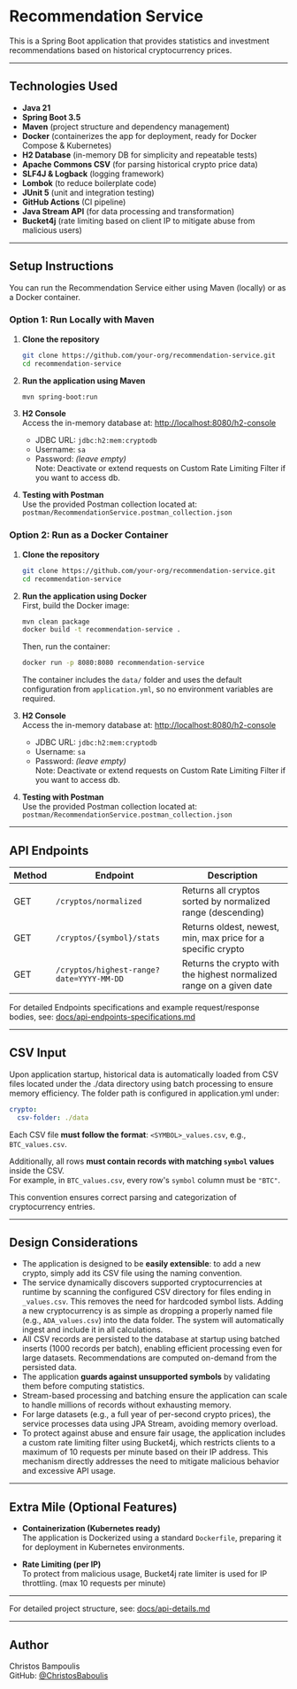 # Recommendation Service

This is a Spring Boot application that provides statistics and investment recommendations based on historical cryptocurrency prices.

---

## Technologies Used

- **Java 21**
- **Spring Boot 3.5**
- **Maven** (project structure and dependency management)
- **Docker** (containerizes the app for deployment, ready for Docker Compose & Kubernetes)
- **H2 Database** (in-memory DB for simplicity and repeatable tests)
- **Apache Commons CSV** (for parsing historical crypto price data)
- **SLF4J & Logback** (logging framework)
- **Lombok** (to reduce boilerplate code)
- **JUnit 5** (unit and integration testing)
- **GitHub Actions** (CI pipeline)
- **Java Stream API** (for data processing and transformation)
- **Bucket4j** (rate limiting based on client IP to mitigate abuse from malicious users)


---

## Setup Instructions

You can run the Recommendation Service either using Maven (locally) or as a Docker container.

### Option 1: Run Locally with Maven

1. **Clone the repository**
   ```bash
   git clone https://github.com/your-org/recommendation-service.git
   cd recommendation-service
   ```

2. **Run the application using Maven**
   ```bash
   mvn spring-boot:run
   ```

3. **H2 Console**  
   Access the in-memory database at: [http://localhost:8080/h2-console](http://localhost:8080/h2-console)
    - JDBC URL: `jdbc:h2:mem:cryptodb`
    - Username: `sa`
    - Password: *(leave empty)*  
   Note: Deactivate or extend requests on Custom Rate Limiting Filter if you want to access db.


4. **Testing with Postman**  
   Use the provided Postman collection located at:  
   `postman/RecommendationService.postman_collection.json`

### Option 2: Run as a Docker Container

1. **Clone the repository**
   ```bash
   git clone https://github.com/your-org/recommendation-service.git
   cd recommendation-service
   ```
   
2. **Run the application using Docker**  
   First, build the Docker image:
   ```bash
   mvn clean package
   docker build -t recommendation-service .
   ```

   Then, run the container:
   ```bash
   docker run -p 8080:8080 recommendation-service
   ```
   The container includes the `data/` folder and uses the default configuration from `application.yml`, so no environment variables are required.


3. **H2 Console**  
    Access the in-memory database at: [http://localhost:8080/h2-console](http://localhost:8080/h2-console)
    - JDBC URL: `jdbc:h2:mem:cryptodb`
    - Username: `sa`
    - Password: *(leave empty)*  
      Note: Deactivate or extend requests on Custom Rate Limiting Filter if you want to access db.


4. **Testing with Postman**  
   Use the provided Postman collection located at:  
   `postman/RecommendationService.postman_collection.json`

---

## API Endpoints

| Method | Endpoint | Description |
|--------|----------|-------------|
| GET    | `/cryptos/normalized` | Returns all cryptos sorted by normalized range (descending) |
| GET    | `/cryptos/{symbol}/stats` | Returns oldest, newest, min, max price for a specific crypto |
| GET    | `/cryptos/highest-range?date=YYYY-MM-DD` | Returns the crypto with the highest normalized range on a given date |

For detailed Endpoints specifications and example request/response bodies, see: [docs/api-endpoints-specifications.md](docs/api-endpoints-specifications.md)

---

## CSV Input

Upon application startup, historical data is automatically loaded from CSV files located under the ./data directory using batch processing to ensure memory efficiency.
The folder path is configured in application.yml under:

```yaml
crypto:
  csv-folder: ./data
```

Each CSV file **must follow the format**: `<SYMBOL>_values.csv`, e.g., `BTC_values.csv`.

Additionally, all rows **must contain records with matching `symbol` values** inside the CSV.  
For example, in `BTC_values.csv`, every row's `symbol` column must be `"BTC"`.

This convention ensures correct parsing and categorization of cryptocurrency entries.

---

## Design Considerations

- The application is designed to be **easily extensible**: to add a new crypto, simply add its CSV file using the naming convention.
- The service dynamically discovers supported cryptocurrencies at runtime by scanning the configured CSV directory for files ending in `_values.csv`. This removes the need for hardcoded symbol lists. Adding a new cryptocurrency is as simple as dropping a properly named file (e.g., `ADA_values.csv`) into the data folder. The system will automatically ingest and include it in all calculations.
- All CSV records are persisted to the database at startup using batched inserts (1000 records per batch), enabling efficient processing even for large datasets.
  Recommendations are computed on-demand from the persisted data.
- The application **guards against unsupported symbols** by validating them before computing statistics.
- Stream-based processing and batching ensure the application can scale to handle millions of records without exhausting memory.
- For large datasets (e.g., a full year of per-second crypto prices), the service processes data using JPA Stream, avoiding memory overload.
- To protect against abuse and ensure fair usage, the application includes a custom rate limiting filter using Bucket4j, which restricts clients to a maximum of 10 requests per minute based on their IP address. This mechanism directly addresses the need to mitigate malicious behavior and excessive API usage.

---

## Extra Mile (Optional Features)

- **Containerization (Kubernetes ready)**  
  The application is Dockerized using a standard `Dockerfile`, preparing it for deployment in Kubernetes environments.

- **Rate Limiting (per IP)**  
  To protect from malicious usage, Bucket4j rate limiter is used for IP throttling. (max 10 requests per minute)

---

For detailed project structure, see: [docs/api-details.md](docs/api-details.md)

---

Author
----------
Christos Bampoulis  
GitHub: [@ChristosBaboulis](https://github.com/ChristosBaboulis)
